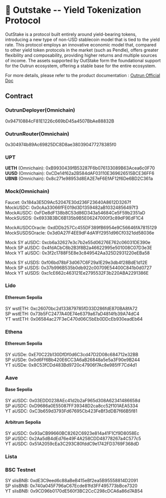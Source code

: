 # 🏦 Outstake -- Yield Tokenization Protocol

OutStake is a protocol built entirely around yield-bearing tokens, introducing a new type of non-USD stablecoin model that is tied to the yield rate. This protocol employs an innovative economic model that, compared to other yield token protocols in the market (such as Pendle), offers greater flexibility and composability, providing higher returns and multiple sources of income. The assets supported by OutStake form the foundational support for the Outrun ecosystem, offering a stable base for the entire ecosystem.

For more details, please refer to the product documentation : [Outrun Official Doc](https://outrun.gitbook.io/doc "Outrun Official Doc")

## Contract

### OutrunDeployer(Omnichain)

0x94710884cF81E1226c669bD45a4507BbAe88832B

### OutrunRouter(Omnichain)

0x304974b89Ac69825DC8D8ae380390477278385f0  

### UPT

**UETH** (Omnichain): 0xB9930439fB53287F6b076133089B63Acea6c0F70  
**UUSD** (Omnichain): 0xCDe14f62a2B584dAF03110E369626515BCE36FF6  
**UBNB** (Omnichain): 0x8c271e98953d8EA2E7eF6EfAF12f6De6BD2C361a  

### Mock(Omnichain)

Faucet: 0x184a3E5D9Ac52047E30d236F23640A8612D3267f  
MockUSDC: 0x0cAa33066fFE019d3D1359482aB10324856497f3  
MockAUSDC: 0xFDe8dF138b8C53d86D343a54684Ce5F59b2351aD  
MockSUSDS: 0x6933B3BC6B135b9B5E06247000f3c89dF9EdF1C4  

MockAUSDCOracle: 0xdDDb257Cc455DF389fB6954e9C56646fA7815129
MockSUSDSOracle: 0x3d0A27F4EE9dF4dA1Ff2951d96Cf0321dd58036e  

Mock SY aUSDC: 0xcb6a32627e3c7b2e55d06276E762c06031DE390e  
Mock SP aUSDC: 0x4fdACbC6b2B3f8B2a46622995e501008C07D3e3E  
Mock YT aUSDC: 0x3f2c1788F5E8e3c849542Aa325D2931220eEBa58  

Mock SY sUSDS: 0xf06bd78bF3d067C6F29a1E29e3db4f28BdE1d12E  
Mock SP sUSDS: 0x37b996B535b0db922c00709E54400C841b0d0727  
Mock YT sUSDS: 0xc1cE662c463121Ee2795532F3b220ABA2291386E  

### Lido

#### Ethereum Sepolia

SY wstETH: 0xc26070bc2d133879785fD33D286fdE870BA8fA72  
SP wstETH: 0x73b5FC2477A40E74e6379a67aD4814fb39A74dC4  
YT wstETH: 0x06584ac27F3eC470d06C5bEb0DDcEb930eadEb64  

### Ethena

#### Ethereum Sepolia

SY sUSDe: 0xE70C22b130DfDf0d6C3cd47D2D08c684712e32BB  
SP sUSDe: 0x0d6Ff6Bb420E6CC3A6aB26848a5e5a3F90e9B244  
YT sUSDe: 0x8C53fCDd483Bd9720c47906f7Ac8e985fF7Cd4d1  

### Aave

#### Base Sepolia

SY aUSDC: 0x03EDD0238AEc41d2b2aF965d308A62341486658d  
SP aUSDC: 0xD9686a0E55087FF39348D2ca8cc52f101AEA5334  
YT aUSDC: 0xC3b659d3793Fd67695Cb423FeBf3dDB7f66B5f81  

#### Arbitrum Sepolia

SY aUSDC: 0x93aCB99660BC8262C6923e814a41F1Cf9D8058Ec  
SP aUSDC: 0x2Aa5dB4dEd76e49F4A258CDD48778267a4C577c5  
YT aUSDC: 0x51A2059cEa3C293C80fddC9e1742FD3769F368dD  

### Lista

### BSC Testnet

SY slisBNB: 0xdE3C9eed6c88aBeB415eBf2ea5B95558814D2091  
SP slisBNB: 0x740a045F796aC67Ecde81fd3FF495773bBce7320  
YT slisBNB: 0x9CD96b0170dE560f3BC2CcC298cDCA6a86d7AB54  
